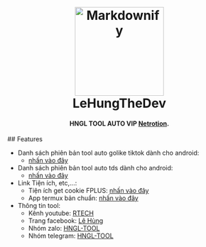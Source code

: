 
<h1 align="center">
  <br>
  <a href="https://www.youtube.com/watch?v=dQw4w9WgXcQ"><img src="https://cdn.dribbble.com/users/286354/screenshots/1207913/media/209d6cf5313cb0b05508202b8212f501.gif" alt="Markdownify" width="200"></a>
  <br>
  LeHungTheDev
  <br>
</h1>

<h4 align="center">HNGL TOOL AUTO VIP <a href="https://www.youtube.com/watch?v=dQw4w9WgXcQ" target="_blank">Netrotion</a>.</h4>
## Features

* Danh sách phiên bản tool auto golike tiktok dành cho android:
  - [nhấn vào đây](https://www.mediafire.com/folder/m3gbh7rie0n9q/golike)
* Danh sách phiên bản tool auto tds dành cho android:
  - [nhấn vào đây](https://www.mediafire.com/folder/8jnq2j9zp312r/tds)
* Link Tiện ích, etc,...:
  - Tiện ích get cookie FPLUS: [nhấn vào đây](https://www.mediafire.com/file/gedxosjvo8ekzpw/downloadgetcookieforfplus.zip/file)
  - App termux bản chuẩn: [nhấn vào đây](https://www.mediafire.com/file/78c9z011yc7wavk/com.termux_117.apk/file)
* Thông tin tool:
  - Kênh youtube: [RTECH](https://youtube.com/@rtech2808?si=WfO3dm1a7TMfpVZq)
  - Trang facebook: [Lê Hùng](https://www.facebook.com/profile.php?id=100054423332132&mibextid=hIlR13)
  - Nhóm zalo: [HNGL-TOOL](https://zalo.me/g/ypxzsf596)
  - Nhóm telegram: [HNGL-TOOL](https://t.me/+Sc05V5i14QE1YWZl)
